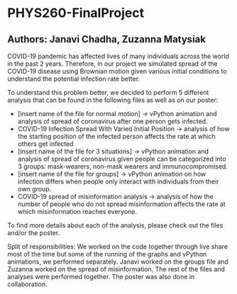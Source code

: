 # PHYS260-FinalProject

## Authors: Janavi Chadha, Zuzanna Matysiak

COVID-19 pandemic has affected lives of many individuals across the world in the past 2 years. Therefore, in our project we simulated spread of the COVID-19 disease using Brownian motion given various initial conditions to understand the potential infection rate better.

To understand this problem better, we decided to perform 5 different analysis that can be found in the following files as well as on our poster:
- [insert name of the file for normal motion] -> vPython animation and analysis of spread of coronavirus after one person gets infected.
- COVID-19 Infection Spread With Varied Initial Position -> analysis of how the starting position of the infected person affects the rate at which others get infected
- [insert name of the file for 3 situations] -> vPython animation and analysis of spread of coronavirus given people can be categorized into 3 groups: mask-wearers, non-mask wearers and immunocompromised. 
- [insert name of the file for groups] -> vPython animation on how infection differs when people only interact with individuals from their own group.
- COVID-19 spread of misinformation analysis -> analysis of how the number of people who do not spread misinformation affects the rate at which misinformation reaches everyone.

To find more details about each of the analysis, please check out the files and/or the poster.

Split of responsibilities:
We worked on the code together through live share most of the time but some of the running of the graphs and vPython animations, we performed separately.
Janavi worked on the groups file and Zuzanna worked on the spread of misinformation. The rest of the files and analyses were performed together.
The poster was also done in collaboration. 
